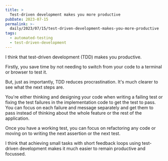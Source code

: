 ```yaml
---
title: >
  Test-driven development makes you more productive
pubDate: 2023-07-15
permalink: >-
  daily/2023/07/15/test-driven-development-makes-you-more-productive
tags:
  - automated-testing
  - test-driven-development
---
```


I think that test-driven development (TDD) makes you productive.

Firstly, you save time by not needing to switch from your code to a terminal or browser to test it.

But, just as importantly, TDD reduces procrastination. It's much clearer to see what the next steps are.

You're either thinking and designing your code when writing a failing test or fixing the test failures in the implementation code to get the test to pass. You can focus on each failure and message separately and get them to pass instead of thinking about the whole feature or the rest of the application.

Once you have a working test, you can focus on refactoring any code or moving on to writing the next assertion or the next test.

I think that achieving small tasks with short feedback loops using test-driven development makes it much easier to remain productive and focussed.
